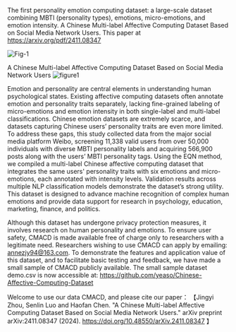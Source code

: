 The first personality emotion computing dataset: a large-scale dataset combining MBTI (personality types), emotions, micro-emotions, and emotion intensity.
A Chinese Multi-label Affective Computing Dataset Based on Social Media Network Users.
This paper at https://arxiv.org/pdf/2411.08347


![Fig-1](https://github.com/user-attachments/assets/125dc94e-4ee0-4867-aaed-8f06e48e4617)

A Chinese Multi-label Affective Computing Dataset Based on Social Media Network Users
![figure1](https://github.com/user-attachments/assets/8c747260-635e-4f8c-aad1-78b49bc5e5d7)

Emotion and personality are central elements in understanding human psychological states. 
Existing affective computing datasets often annotate emotion and personality traits separately, lacking fine-grained labeling of micro-emotions
and emotion intensity in both single-label and multi-label classifications.
Chinese emotion datasets are extremely scarce, and datasets capturing Chinese users’ personality traits are even more limited. 
To address these gaps, this study collected data from the major social media platform Weibo, 
screening 11,338 valid users from over 50,000 individuals with diverse MBTI personality labels and acquiring 566,900 posts along with the users’ MBTI personality tags.
Using the EQN method, we compiled a multi-label Chinese affective computing dataset that integrates the same users' personality traits with six emotions and micro-emotions, 
each annotated with intensity levels. Validation results across multiple NLP classification models demonstrate the dataset’s strong utility.
This dataset is designed to advance machine recognition of complex human emotions and provide data support for research in psychology, education, marketing, finance, and politics.

Although this dataset has undergone privacy protection measures, it involves research on human personality and emotions. 
To ensure user safety, CMACD is made available free of charge only to researchers with a legitimate need. 
Researchers wishing to use CMACD can apply by emailing: annezjy94@163.com.
To demonstrate the features and application value of this dataset, and to facilitate basic testing and feedback, we have made a small sample of CMACD publicly available. 
The small sample dataset demo.csv is now accessible at: https://github.com/yeaso/Chinese-Affective-Computing-Dataset

Welcome to use our data CMACD, and please cite our paper：
【Jingyi Zhou, Senlin Luo and Haofan Chen. "A Chinese Multi-label Affective Computing Dataset Based on Social Media Network Users." arXiv preprint 	arXiv:2411.08347 (2024).
https://doi.org/10.48550/arXiv.2411.08347
】





